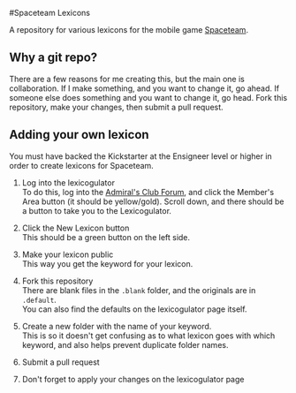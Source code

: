 #Spaceteam Lexicons

A repository for various lexicons for the mobile game [Spaceteam](http://www.sleepingbeastgames.com/spaceteam/).

## Why a git repo?

There are a few reasons for me creating this, but the main one is collaboration. If I make something, and you want to change it, go ahead. If someone else does something and you want to change it, go head. Fork this repository, make your changes, then submit a pull request. 

## Adding your own lexicon

You must have backed the Kickstarter at the Ensigneer level or higher in order to create lexicons for Spaceteam.

1. Log into the lexicogulator  
  To do this, log into the [Admiral's Club Forum](http://spaceteamadmiralsclub.com/forum/), and click the Member's Area button (it should be yellow/gold). Scroll down, and there should be a button to take you to the Lexicogulator.

2. Click the New Lexicon button  
  This should be a green button on the left side.
  
3. Make your lexicon public  
  This way you get the keyword for your lexicon.
  
4. Fork this repository  
  There are blank files in the `.blank` folder, and the originals are in `.default`.  
  You can also find the defaults on the lexicogulator page itself.
  
5. Create a new folder with the name of your keyword.  
  This is so it doesn't get confusing as to what lexicon goes with which keyword, and also helps prevent duplicate folder names.
  
6. Submit a pull request

7. Don't forget to apply your changes on the lexicogulator page